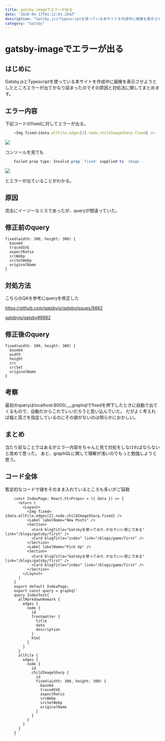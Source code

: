 ```yaml
---
title: gatsby-imageでエラーが出る
date: "2020-04-17T01:12:03.284Z"
description: "Gatsby.jsとTypescriptを使っている本サイトを作成中に画像を表示させようとしたところエラーが出てかなり詰まったのでその原因と対処法に関してまとめます。"
category: "Gatsby"
---
```


# gatsby-imageでエラーが出る

## はじめに

Gatsby.jsとTypescriptを使っている本サイトを作成中に画像を表示させようとしたところエラーが出てかなり詰まったのでその原因と対処法に関してまとめます。

## エラー内容

下記コードのfixedに対してエラーが出る。
```js
    <Img fixed={data.allFile.edges[2].node.childImageSharp.fixed} />
```
![](https://paper-attachments.dropbox.com/s_C296D179F85A37FEC685BD7D73AF5249529D29FE72BC36371E5EFC4AB3FDF8D2_1587085325819_image.png)


コンソールを見ても
```js
    Failed prop type: Invalid prop `fixed` supplied to `Image`.
```
![](https://paper-attachments.dropbox.com/s_C296D179F85A37FEC685BD7D73AF5249529D29FE72BC36371E5EFC4AB3FDF8D2_1587085724620_image.png)


とエラーが出ていることがわかる。


## 原因

完全にイージーなミスであったが、queryが間違っていた。

## 修正前のquery
```tsx
fixed(width: 300, height: 300) {
  base64
  tracedSVG
  aspectRatio
  srcWebp
  srcSetWebp
  originalName
}
```

## 対処方法

こちらのQAを参考にqueryを修正した

https://github.com/gatsbyjs/gatsby/issues/9882


[gatsbyjs/gatsby#9882](https://github.com/gatsbyjs/gatsby/issues/9882)


## 修正後のquery
```tsx
fixed(width: 300, height: 300) {
  base64
  width
  height
  src
  srcSet
  originalName
}
```
## 考察

最初のqueryはlocalhost:8000/___graphqlでfixedを押下したときに自動で出てくるもので、自動だからこれでいいだろうと思い込んでいた。
だがよく考えれば幅と高さを指定しているのにその値がないのは明らかにおかしい。


## まとめ

当たり前なことではあるがエラー内容をちゃんと見て対処をしなければならないと改めて思った。
あと、graphQLに関して理解が浅いのでもっと勉強しようと思う。


## コード全体

暫定的なコードで値をそのまま入れているところも多いがご容赦

```tsx
    const IndexPage: React.FC<Props> = ({ data }) => {
      return (
        <Layout>
          <Img fixed={data.allFile.edges[2].node.childImageSharp.fixed} />
          <Label labelName="New Posts" />
          <Section>
            <Card blogTitle="Gatsbyを使ってみた.かなりいい感じである" link="/blogs/gatsby/first" />
            <Card blogTitle="index" link="/blogs/game/first" />
          </Section>
          <Label labelName="Pick Up" />
          <Section>
            <Card blogTitle="Gatsbyを使ってみた.かなりいい感じである" link="/blogs/gatsby/first" />
            <Card blogTitle="index" link="/blogs/game/first" />
          </Section>
        </Layout>
      )
    }
    export default IndexPage;
    export const query = graphql`
    query IndexTest{
      allMarkdownRemark {
        edges {
          node {
            id
            frontmatter {
              title
              date
              description
            }
            html
          }
        }
      }
      allFile {
        edges {
          node {
            id
            childImageSharp {
              id
              fixed(width: 300, height: 300) {
                base64
                tracedSVG
                aspectRatio
                srcWebp
                srcSetWebp
                originalName
              }
            }
          }
        }
      }
    }
    `
```
